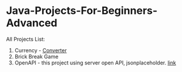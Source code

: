 # Java-Projects-For-Beginners-Advanced
All Projects List: 
1. Currency - [Converter](https://github.com/Urunov/Java-Projects-For-Beginners-Advanced/tree/master/Currency-Converter)
2. Brick Break Game
3. OpenAPI - this project using server open API, jsonplaceholder. [link](https://github.com/Urunov/Java-Projects-For-Beginners-Advanced/tree/master/OpenAPI)
